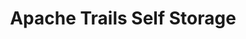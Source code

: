 ---
title: "Apache Trails Self Storage"
url: /apache-junction/apache-trails-self-storage/
shop: storage rental
---